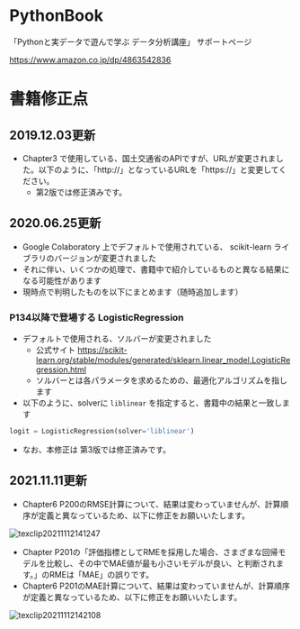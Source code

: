 # PythonBook
「Pythonと実データで遊んで学ぶ データ分析講座」 サポートページ

https://www.amazon.co.jp/dp/4863542836


# 書籍修正点
## 2019.12.03更新
* Chapter3 で使用している、国土交通省のAPIですが、URLが変更されました。以下のように、「http://」となっているURLを「https://」と変更してください。
  * 第2版では修正済みです。

## 2020.06.25更新
* Google Colaboratory 上でデフォルトで使用されている、 scikit-learn ライブラリのバージョンが変更されました
* それに伴い、いくつかの処理で、書籍中で紹介しているものと異なる結果になる可能性があります
* 現時点で判明したものを以下にまとめます（随時追加します）

### P134以降で登場する LogisticRegression
* デフォルトで使用される、ソルバーが変更されました
  * 公式サイト https://scikit-learn.org/stable/modules/generated/sklearn.linear_model.LogisticRegression.html
  * ソルバーとは各パラメータを求めるための、最適化アルゴリズムを指します
* 以下のように、solverに `liblinear` を指定すると、書籍中の結果と一致します

```python
logit = LogisticRegression(solver='liblinear')
```

* なお、本修正は 第3版では修正済みです。


## 2021.11.11更新

* Chapter6 P200のRMSE計算について、結果は変わっていませんが、計算順序が定義と異なっているため、以下に修正をお願いいたします。

![texclip20211112141247](https://user-images.githubusercontent.com/43558230/141413796-3a7f8c98-0a31-41f7-baf9-92f177411418.png)


* Chapter P201の「評価指標としてRMEを採用した場合、さまざまな回帰モデルを比較し、その中でMAE値が最も小さいモデルが良い、と判断されます。」のRMEは「MAE」の誤りです。
* Chapter6 P201のMAE計算について、結果は変わっていませんが、計算順序が定義と異なっているため、以下に修正をお願いいたします。

![texclip20211112142108](https://user-images.githubusercontent.com/43558230/141414206-9f3fda8c-4352-4f6d-a80d-2101ceff8204.png)


